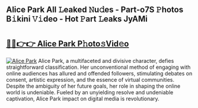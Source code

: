 ## Alice Park All 𝙻eaked 𝙽u𝚍es - Part-o7S 𝙿hotos B𝚒kini 𝚅𝚒deo - Hot 𝙿art 𝙻eaks JyAMi

# <h2><a href="http://ld3gkl.urlbe.top/?page=Alice+Park">🔗🔗👉👉 Alice Park P𝚑oto𝚜Vid𝚎o</a></h2>

[![Alice Park](https://i.imgur.com/eBuTRDB.gif)](http://ld3gkl.urlbe.top/?page=Alice+Park)
Alice Park, a multifaceted and divisive character, defies straightforward classification. Her unconventional method of engaging with online audiences has allured and offended followers, stimulating debates on consent, artistic expression, and the essence of virtual communities. Despite the ambiguity of her future goals, her role in shaping the online world is undeniable. Fueled by an unyielding resolve and undeniable captivation, Alice Park impact on digital media is revolutionary.
